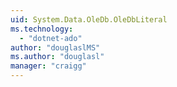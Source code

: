 ```yaml
---
uid: System.Data.OleDb.OleDbLiteral
ms.technology: 
  - "dotnet-ado"
author: "douglaslMS"
ms.author: "douglasl"
manager: "craigg"
---
```

